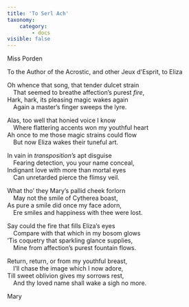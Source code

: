 ```yaml
---
title: 'To Serl Ach'
taxonomy:
    category:
        - docs
visible: false
---
```


<div class="author">Miss Porden</div>

<span class="title">To the Author of the Acrostic, and other Jeux d'Esprit, to Eliza</span>

Oh whence that song, that tender dulcet strain  
&emsp;That seemed to breathe affection’s purest *fire*,  
Hark, hark, its pleasing magic wakes again  
&emsp;Again a master’s finger sweeps the lyre.  

Alas, too well that honied voice I know  
&emsp;Where flattering accents won my youthful heart  
Ah once to me those magic strains could flow  
&emsp;But now Eliza wakes their tuneful art.  

In vain in *transposition’s* apt disguise  
&emsp;Fearing detection, you your name conceal,  
Indignant love with more than mortal eyes  
&emsp;Can unretarded pierce the flimsy veil.  
 
What tho’ they Mary’s pallid cheek forlorn  
&emsp;May not the smile of Cytherea boast,  
As pure a smile did once my face adorn,  
&emsp;Ere smiles and happiness with thee were lost.  

Say could the fire that fills Eliza’s eyes  
&emsp;Compare with that which in my bosom glows  
’Tis coquetry that sparkling glance supplies,  
&emsp;Mine from affection’s purest fountain flows.  
 
Return, return, or from my youthful breast,  
&emsp;I’ll chase the image which I now adore,  
Till sweet oblivion gives my sorrows rest,  
&emsp;And thy loved name shall wake a sigh no more.  
 
Mary